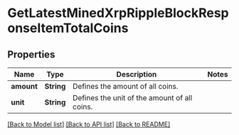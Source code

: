 # GetLatestMinedXrpRippleBlockResponseItemTotalCoins

## Properties

Name | Type | Description | Notes
------------ | ------------- | ------------- | -------------
**amount** | **String** | Defines the amount of all coins. | 
**unit** | **String** | Defines the unit of the amount of all coins. | 

[[Back to Model list]](../README.md#documentation-for-models) [[Back to API list]](../README.md#documentation-for-api-endpoints) [[Back to README]](../README.md)


